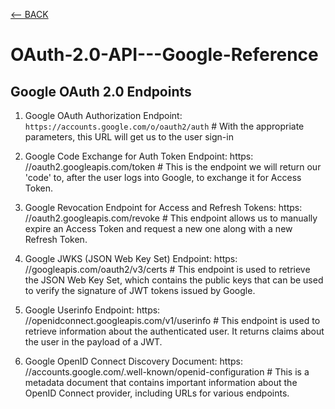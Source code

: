 [<-- BACK](https://github.com/bkieselEducational/OAuth-2.0-from-Scratch)
# OAuth-2.0-API---Google-Reference

## Google OAuth 2.0 Endpoints
1. Google OAuth Authorization Endpoint: `https://accounts.google.com/o/oauth2/auth` # With the appropriate parameters, this URL will get us to the user sign-in<br>

2. Google Code Exchange for Auth Token Endpoint: https: //oauth2.googleapis.com/token # This is the endpoint we will return our 'code' to, after the user logs into Google, to exchange it for Access Token.

3. Google Revocation Endpoint for Access and Refresh Tokens: https: //oauth2.googleapis.com/revoke # This endpoint allows us to manually expire an Access Token and request a new one along with a new Refresh Token.

4. Google JWKS (JSON Web Key Set) Endpoint: https: //googleapis.com/oauth2/v3/certs # This endpoint is used to retrieve the JSON Web Key Set, which contains the public keys that can be used to verify the signature of JWT tokens issued by Google. 

5. Google Userinfo Endpoint: https: //openidconnect.googleapis.com/v1/userinfo # This endpoint is used to retrieve information about the authenticated user. It returns claims about the user in the payload of a JWT.

6. Google OpenID Connect Discovery Document: https: //accounts.google.com/.well-known/openid-configuration # This is a metadata document that contains important information about the OpenID Connect provider, including URLs for various endpoints.
